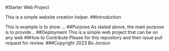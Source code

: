 #Starter Web Project

This is a simple website creation helper.
##Introduction

This is example is to show ...
##Purpose
As stated above, the main purpose is to provide...
##Deployment
This is a simple web project that can be on any web
##How to Contribute
Please for this repository and then issue pull request for review.
###Copyright
2023 Bo Jonson